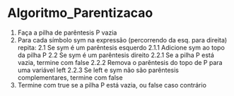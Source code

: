# Algoritmo_Parentizacao

1. Faça a pilha de parêntesis P vazia
2. Para cada símbolo sym na expressão (percorrendo da esq. para direita)
repita:
2.1 Se sym é um parêntesis esquerdo
2.1.1 Adicione sym ao topo da pilha P
2.2 Se sym é um parêntesis direito
2.2.1 Se a pilha P está vazia, termine com false
2.2.2 Remova o parêntesis do topo de P para uma variável left
2.2.3 Se left e sym não são parêntesis complementares, termine
com false
3. Termine com true se a pilha P está vazia, ou false caso contrário 

